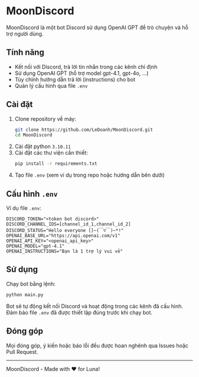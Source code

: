 # MoonDiscord

MoonDiscord là một bot Discord sử dụng OpenAI GPT để trò chuyện và hỗ trợ người dùng.

## Tính năng
- Kết nối với Discord, trả lời tin nhắn trong các kênh chỉ định
- Sử dụng OpenAI GPT (hỗ trợ model gpt-4.1, gpt-4o, ...)
- Tùy chỉnh hướng dẫn trả lời (instructions) cho bot
- Quản lý cấu hình qua file `.env`

## Cài đặt
1. Clone repository về máy:
   ```sh
   git clone https://github.com/LeDoanh/MoonDiscord.git
   cd MoonDiscord
   ```
2. Cài đặt python `3.10.11`
3. Cài đặt các thư viện cần thiết:
   ```sh
   pip install -r requirements.txt
   ```
4. Tạo file `.env` (xem ví dụ trong repo hoặc hướng dẫn bên dưới)

## Cấu hình `.env`
Ví dụ file `.env`:
```env
DISCORD_TOKEN="<token bot discord>"
DISCORD_CHANNEL_IDS=[channel_id_1,channel_id_2]
DISCORD_STATUS="Hello everyone []~(￣▽￣)~*!"
OPENAI_BASE_URL="https://api.openai.com/v1"
OPENAI_API_KEY="<openai_api_key>"
OPENAI_MODEL="gpt-4.1"
OPENAI_INSTRUCTIONS="Bạn là 1 trợ lý vui vẻ"
```

## Sử dụng
Chạy bot bằng lệnh:
```sh
python main.py
```

Bot sẽ tự động kết nối Discord và hoạt động trong các kênh đã cấu hình. Đảm bảo file `.env` đã được thiết lập đúng trước khi chạy bot.

## Đóng góp
Mọi đóng góp, ý kiến hoặc báo lỗi đều được hoan nghênh qua Issues hoặc Pull Request.

---
MoonDiscord - Made with ❤️ for Luna!
